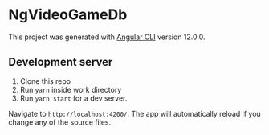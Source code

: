 # NgVideoGameDb

This project was generated with [Angular CLI](https://github.com/angular/angular-cli) version 12.0.0.

## Development server
1. Clone this repo
2. Run `yarn` inside work directory
3. Run `yarn start` for a dev server. 

Navigate to `http://localhost:4200/`. The app will automatically reload if you change any of the source files.